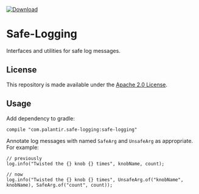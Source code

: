 [ ![Download](https://api.bintray.com/packages/palantir/releases/safe-logging/images/download.svg) ](https://bintray.com/palantir/releases/safe-logging/_latestVersion)

Safe-Logging
=============
Interfaces and utilities for safe log messages.

License
-------
This repository is made available under the [Apache 2.0 License](http://www.apache.org/licenses/LICENSE-2.0).

Usage
-----

Add dependency to gradle:

    compile "com.palantir.safe-logging:safe-logging"

Annotate log messages with named `SafeArg` and `UnsafeArg` as appropriate.  For example:

    // previously
    log.info("Twisted the {} knob {} times", knobName, count);

    // now
    log.info("Twisted the {} knob {} times", UnsafeArg.of("knobName", knobName), SafeArg.of("count", count));
